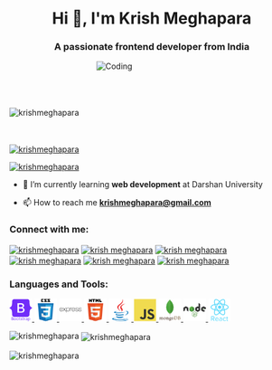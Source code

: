 <h1 align="center">Hi 👋, I'm Krish Meghapara</h1>
<h3 align="center">A passionate frontend developer from India</h3>

<img align="right" alt="Coding" width="350" src="https://camo.githubusercontent.com/88adc7c88c9d3dba7479020846ed35d13410e3707c7f149e1c6140cc6beaef9a/68747470733a2f2f70687973696373677572756b756c2e66696c65732e776f726470726573732e636f6d2f323031392f30322f6368617261637465722d312e676966">
<br>
<br>
<br>
<br>
<p align="left"> <img src="https://komarev.com/ghpvc/?username=krishmeghapara&label=Profile%20views&color=0e75b6&style=flat" alt="krishmeghapara" /> </p>

<p align="left"><br> <br> <a href="https://github.com/ryo-ma/github-profile-trophy"><img src="https://github-profile-trophy.vercel.app/?username=krishmeghapara" alt="krishmeghapara" /></a> </p>

<p align="left"> <a href="https://twitter.com/krishmeghapara" target="blank"><img src="https://img.shields.io/twitter/follow/krishmeghapara?logo=twitter&style=for-the-badge" alt="krishmeghapara" /></a> </p>

- 🌱 I’m currently learning **web development** at Darshan University 

- 📫 How to reach me **krishmeghapara@gmail.com**

<h3 align="left">Connect with me:</h3>
<p align="left">
<a href="https://twitter.com/krishmeghapara" target="blank"><img align="center" src="https://raw.githubusercontent.com/rahuldkjain/github-profile-readme-generator/master/src/images/icons/Social/twitter.svg" alt="krishmeghapara" height="30" width="40" /></a>
<a href="https://linkedin.com/in/krish meghapara" target="blank"><img align="center" src="https://raw.githubusercontent.com/rahuldkjain/github-profile-readme-generator/master/src/images/icons/Social/linked-in-alt.svg" alt="krish meghapara" height="30" width="40" /></a>
<a href="https://fb.com/krish meghapara" target="blank"><img align="center" src="https://raw.githubusercontent.com/rahuldkjain/github-profile-readme-generator/master/src/images/icons/Social/facebook.svg" alt="krish meghapara" height="30" width="40" /></a>
<a href="https://instagram.com/krish meghapara" target="blank"><img align="center" src="https://raw.githubusercontent.com/rahuldkjain/github-profile-readme-generator/master/src/images/icons/Social/instagram.svg" alt="krish meghapara" height="30" width="40" /></a>
<a href="https://www.hackerrank.com/krish meghapara" target="blank"><img align="center" src="https://raw.githubusercontent.com/rahuldkjain/github-profile-readme-generator/master/src/images/icons/Social/hackerrank.svg" alt="krish meghapara" height="30" width="40" /></a>
<a href="https://www.leetcode.com/krish meghapara" target="blank"><img align="center" src="https://raw.githubusercontent.com/rahuldkjain/github-profile-readme-generator/master/src/images/icons/Social/leet-code.svg" alt="krish meghapara" height="30" width="40" /></a>
</p>

<h3 align="left">Languages and Tools:</h3>
<p align="left"> <a href="https://getbootstrap.com" target="_blank" rel="noreferrer"> <img src="https://raw.githubusercontent.com/devicons/devicon/master/icons/bootstrap/bootstrap-plain-wordmark.svg" alt="bootstrap" width="40" height="40"/> </a> <a href="https://www.w3schools.com/css/" target="_blank" rel="noreferrer"> <img src="https://raw.githubusercontent.com/devicons/devicon/master/icons/css3/css3-original-wordmark.svg" alt="css3" width="40" height="40"/> </a> <a href="https://expressjs.com" target="_blank" rel="noreferrer"> <img src="https://raw.githubusercontent.com/devicons/devicon/master/icons/express/express-original-wordmark.svg" alt="express" width="40" height="40"/> </a> <a href="https://www.w3.org/html/" target="_blank" rel="noreferrer"> <img src="https://raw.githubusercontent.com/devicons/devicon/master/icons/html5/html5-original-wordmark.svg" alt="html5" width="40" height="40"/> </a> <a href="https://www.java.com" target="_blank" rel="noreferrer"> <img src="https://raw.githubusercontent.com/devicons/devicon/master/icons/java/java-original.svg" alt="java" width="40" height="40"/> </a> <a href="https://developer.mozilla.org/en-US/docs/Web/JavaScript" target="_blank" rel="noreferrer"> <img src="https://raw.githubusercontent.com/devicons/devicon/master/icons/javascript/javascript-original.svg" alt="javascript" width="40" height="40"/> </a> <a href="https://www.mongodb.com/" target="_blank" rel="noreferrer"> <img src="https://raw.githubusercontent.com/devicons/devicon/master/icons/mongodb/mongodb-original-wordmark.svg" alt="mongodb" width="40" height="40"/> </a> <a href="https://nodejs.org" target="_blank" rel="noreferrer"> <img src="https://raw.githubusercontent.com/devicons/devicon/master/icons/nodejs/nodejs-original-wordmark.svg" alt="nodejs" width="40" height="40"/> </a> <a href="https://reactjs.org/" target="_blank" rel="noreferrer"> <img src="https://raw.githubusercontent.com/devicons/devicon/master/icons/react/react-original-wordmark.svg" alt="react" width="40" height="40"/> </a> </p>

<p><img align="left" src="https://github-readme-stats.vercel.app/api/top-langs?username=krishmeghapara&show_icons=true&locale=en&layout=compact" alt="krishmeghapara" /></p>

<p>&nbsp;<img align="center" src="https://github-readme-stats.vercel.app/api?username=krishmeghapara&show_icons=true&locale=en" alt="krishmeghapara" /></p>

<p><img align="center" src="https://github-readme-streak-stats.herokuapp.com/?user=krishmeghapara&" alt="krishmeghapara" /></p>
